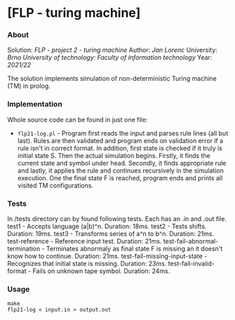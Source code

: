 # [FLP - turing machine]
### About
Solution: *FLP - project 2 - turing machine*
Author: *Jan Lorenc*
University: *Brno University of technology: Faculty of information technology*
Year: *2021/22*

The solution implements simulation of non-deterministic Turing machine (TM) in prolog.

### Implementation
Whole source code can be found in just one file:
* `flp21-log.pl` - Program first reads the input and parses rule lines (all but last). Rules are then validated and program ends on validation error if a rule isn't in correct format. In addition, first state is checked if it truly is initial state S. Then the actual simulation begins. Firstly, it finds the current state and symbol under head. Secondly, it finds appropriate rule and lastly, it applies the rule and continues recursively in the simulation execution. One the final state F is reached, program ends and prints all visited TM configurations.

### Tests
In /tests directory can by found following tests. Each has an .in and .out file.
test1 - Accepts language (a|b)^n. Duration: 18ms.
test2 - Tests shifts. Duration: 19ms.
test3 - Transforms series of a^n to b^n. Duration: 21ms.
test-reference - Reference input test. Duration: 21ms.
test-fail-abnormal-termination - Terminates abnormaly as final state F is missing an it doesn't know how to continue. Duration: 21ms.
test-fail-missing-input-state - Recognizes that initial state is missing. Duration: 23ms.
test-fail-invalid-format - Fails on unknown tape symbol. Duration: 24ms.

### Usage
```
make
flp21-log < input.in > output.out
```
